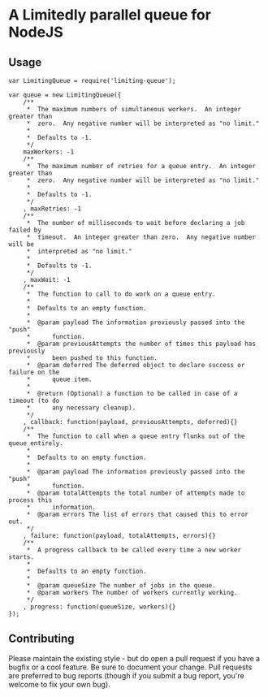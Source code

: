 # A Limitedly parallel queue for NodeJS

## Usage

    var LimitingQueue = require('limiting-queue');

    var queue = new LimitingQueue({
        /**
         *  The maximum numbers of simultaneous workers.  An integer greater than 
         *  zero.  Any negative number will be interpreted as "no limit."
         *  
         *  Defaults to -1.
         */
        maxWorkers: -1
        /**
         *  The maximum number of retries for a queue entry.  An integer greater than 
         *  zero.  Any negative number will be interpreted as "no limit."
         *  
         *  Defaults to -1.
         */
        , maxRetries: -1
        /**
         *  The number of milliseconds to wait before declaring a job failed by 
         *  timeout.  An integer greater than zero.  Any negative number will be 
         *  interpreted as "no limit."
         *  
         *  Defaults to -1.
         */
        , maxWait: -1
        /**
         *  The function to call to do work on a queue entry.
         *  
         *  Defaults to an empty function.
         *  
         *  @param payload The information previously passed into the "push" 
         *      function.
         *  @param previousAttempts the number of times this payload has previously 
         *      been pushed to this function.
         *  @param deferred The deferred object to declare success or failure on the 
         *      queue item.
         *  
         *  @return (Optional) a function to be called in case of a timeout (to do 
         *      any necessary cleanup).
         */
        , callback: function(payload, previousAttempts, deferred){}
        /**
         *  The function to call when a queue entry flunks out of the queue entirely.
         *  
         *  Defaults to an empty function.
         *  
         *  @param payload The information previously passed into the "push" 
         *      function.
         *  @param totalAttempts the total number of attempts made to process this 
         *      information.
         *  @param errors The list of errors that caused this to error out.
         */
        , failure: function(payload, totalAttempts, errors){}
        /**
         *  A progress callback to be called every time a new worker starts.
         *  
         *  Defaults to an empty function.
         *  
         *  @param queueSize The number of jobs in the queue.
         *  @param workers The number of workers currently working.
         */
        , progress: function(queueSize, workers){}
    });
 

## Contributing

Please maintain the existing style - but do open a pull request if you have a bugfix or a cool feature.
Be sure to document your change.  Pull requests are preferred to bug reports (though if you submit a bug
report, you're welcome to fix your own bug).
